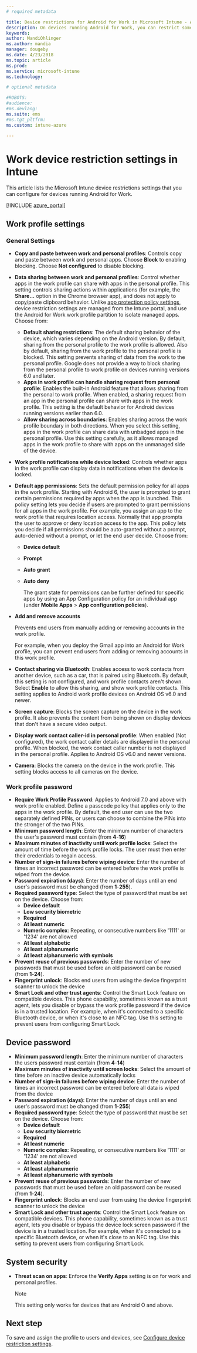```yaml
---
# required metadata

title: Device restrictions for Android for Work in Microsoft Intune - Azure | Microsoft Docs
description: On devices running Android for Work, you can restrict some settings on the device, including copy and paste, show notifications, app permissions, data sharing, password length, sign-in failures, using fingerprint to unlock, reuse passwords, and enable bluetooth sharing of work contacts. 
keywords:
author: MandiOhlinger
ms.author: mandia
manager: dougeby
ms.date: 4/23/2018
ms.topic: article
ms.prod:
ms.service: microsoft-intune
ms.technology:

# optional metadata

#ROBOTS:
#audience:
#ms.devlang:
ms.suite: ems
#ms.tgt_pltfrm:
ms.custom: intune-azure

---
```


# Work device restriction settings in Intune

This article lists the Microsoft Intune device restrictions settings that you can configure for devices running Android for Work.

[!INCLUDE [azure_portal](./includes/azure_portal.md)]

## Work profile settings

### General Settings

- **Copy and paste between work and personal profiles**: Controls copy and paste between work and personal apps. Choose **Block** to enabling blocking. Choose **Not configured** to disable blocking.
- **Data sharing between work and personal profiles**: Control whether apps in the work profile can share with apps in the personal profile. This setting controls sharing actions within applications (for example, the **Share…** option in the Chrome browser app), and does not apply to copy/paste clipboard behavior. Unlike [app protection policy settings](https://docs.microsoft.com/intune-classic/deploy-use/protect-app-data-using-mobile-app-management-policies-with-microsoft-intune), device restriction settings are managed from the Intune portal, and use the Android for Work work profile partition to isolate managed apps. Choose from:
  - **Default sharing restrictions**: The default sharing behavior of the device, which varies depending on the Android version. By default, sharing from the personal profile to the work profile is allowed. Also by default, sharing from the work profile to the personal profile is blocked. This setting prevents sharing of data from the work to the personal profile. Google does not provide a way to block sharing from the personal profile to work profile on devices running versions 6.0 and later.
  - **Apps in work profile can handle sharing request from personal profile**: Enables the built-in Android feature that allows sharing from the personal to work profile. When enabled, a sharing request from an app in the personal profile can share with apps in the work profile. This setting is the default behavior for Android devices running versions earlier than 6.0.
  - **Allow sharing across boundaries**: Enables sharing across the work profile boundary in both directions. When you select this setting, apps in the work profile can share data with unbadged apps in the personal profile. Use this setting carefully, as it allows managed apps in the work profile to share with apps on the unmanaged side of the device.

- **Work profile notifications while device locked**: Controls whether apps in the work profile can display data in notifications when the device is locked.
- **Default app permissions**: Sets the default permission policy for all apps in the work profile. Starting with Android 6, the user is prompted to grant certain permissions required by apps when the app is launched. This policy setting lets you decide if users are prompted to grant permissions for all apps in the work profile. For example, you assign an app to the work profile that requires location access. Normally that app prompts the user to approve or deny location access to the app. This policy lets you decide if all permissions should be auto-granted without a prompt, auto-denied without a prompt, or let the end user decide. Choose from:
  - **Device default**
  - **Prompt**
  - **Auto grant**
  - **Auto deny**

	The grant state for permissions can be further defined for specific apps by using an App Configuration policy for an individual app (under **Mobile Apps** > **App configuration policies**).

- **Add and remove accounts**

   Prevents end users from manually adding or removing accounts in the work profile.

   For example, when you deploy the Gmail app into an Android for Work profile, you can prevent end users from adding or removing accounts in this work profile.

- **Contact sharing via Bluetooth**: Enables access to work contacts from another device, such as a car, that is paired using Bluetooth. By default, this setting is not configured, and work profile contacts aren't shown. Select **Enable** to allow this sharing, and show work profile contacts. This setting applies to Android work profile devices on Android OS v6.0 and newer.

- **Screen capture**: Blocks the screen capture on the device in the work profile. It also prevents the content from being shown on display devices that don't have a secure video output.

- **Display work contact caller-id in personal profile**: When enabled (Not configured), the work contact caller details are displayed in the personal profile. When blocked, the work contact caller number is not displayed in the personal profile. Applies to Android OS v6.0 and newer versions.

- **Camera**: Blocks the camera on the device in the work profile. This setting blocks access to all cameras on the device.

### Work profile password

- **Require Work Profile Password**: Applies to Android 7.0 and above with work profile enabled. Define a passcode policy that applies only to the apps in the work profile. By default, the end user can use the two separately defined PINs, or users can choose to combine the PINs into the stronger of the two PINs.
- **Minimum password length**: Enter the minimum number of characters the user's password must contain (from **4**-**16**)
- **Maximum minutes of inactivity until work profile locks**: Select the amount of time before the work profile locks. The user must then enter their credentials to regain access.
- **Number of sign-in failures before wiping device**: Enter the number of times an incorrect password can be entered before the work profile is wiped from the device.
- **Password expiration (days)**: Enter the number of days until an end user's password must be changed (from **1**-**255**).
- **Required password type**: Select the type of password that must be set on the device. Choose from:
  - **Device default**
  - **Low security biometric**
  - **Required**
  - **At least numeric**
  - **Numeric complex**: Repeating, or consecutive numbers like '1111' or '1234' are not allowed
  - **At least alphabetic**
  - **At least alphanumeric**
  - **At least alphanumeric with symbols**
- **Prevent reuse of previous passwords**: Enter the number of new passwords that must be used before an old password can be reused (from **1**-**24**).
- **Fingerprint unlock**: Blocks end users from using the device fingerprint scanner to unlock the device
- **Smart Lock and other trust agents**: Control the Smart Lock feature on compatible devices. This phone capability, sometimes known as a trust agent, lets you disable or bypass the work profile password if the device is in a trusted location. For example, when it's connected to a specific Bluetooth device, or when it's close to an NFC tag. Use this setting to prevent users from configuring Smart Lock.

## Device password

- **Minimum password length**: Enter the minimum number of characters the users password must contain (from **4**-**14**)
- **Maximum minutes of inactivity until screen locks**: Select the amount of time before an inactive device automatically locks
- **Number of sign-in failures before wiping device**: Enter the number of times an incorrect password can be entered before all data is wiped from the device
- **Password expiration (days)**: Enter the number of days until an end user's password must be changed (from **1**-**255**)
- **Required password type**: Select the type of password that must be set on the device. Choose from:
  - **Device default**
  - **Low security biometric**
  - **Required**
  - **At least numeric**
  - **Numeric complex**: Repeating, or consecutive numbers like '1111' or '1234' are not allowed
  - **At least alphabetic**
  - **At least alphanumeric**
  - **At least alphanumeric with symbols**
- **Prevent reuse of previous passwords**: Enter the number of new passwords that must be used before an old password can be reused (from **1**-**24**).
- **Fingerprint unlock**: Blocks an end user from using the device fingerprint scanner to unlock the device
- **Smart Lock and other trust agents**: Control the Smart Lock feature on compatible devices. This phone capability, sometimes known as a trust agent, lets you disable or bypass the device lock screen password if the device is in a trusted location. For example, when it's connected to a specific Bluetooth device, or when it's close to an NFC tag. Use this setting to prevent users from configuring Smart Lock.

## System security

- **Threat scan on apps**: Enforce the **Verify Apps** setting is on for work and personal profiles.

   > [!Note]
   > This setting only works for devices that are Android O and above.

## Next step

To save and assign the profile to users and devices, see [Configure device restriction settings](device-restrictions-configure.md).
